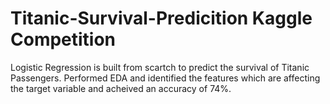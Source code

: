 # Titanic-Survival-Predicition Kaggle Competition
Logistic Regression is built from scartch to predict the survival of Titanic Passengers. Performed EDA and identified the features which are affecting the target variable and acheived an accuracy of 74%.
